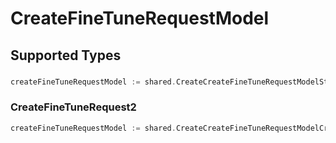 # CreateFineTuneRequestModel


## Supported Types

### 

```go
createFineTuneRequestModel := shared.CreateCreateFineTuneRequestModelStr(string{/* values here */})
```

### CreateFineTuneRequest2

```go
createFineTuneRequestModel := shared.CreateCreateFineTuneRequestModelCreateFineTuneRequest2(shared.CreateFineTuneRequest2{/* values here */})
```

